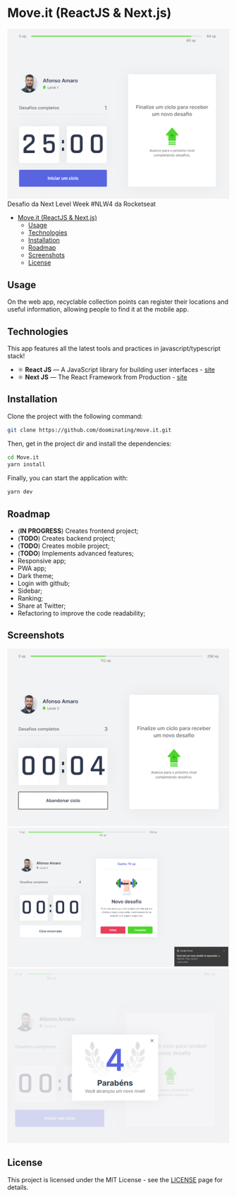 # Move.it (ReactJS & Next.js)

![home](./screenshots/home.png)
Desafio da Next Level Week #NLW4 da Rocketseat

- [Move.it (ReactJS & Next.js)](#moveit-reactjs--nextjs)
  - [Usage](#usage)
  - [Technologies](#technologies)
  - [Installation](#installation)
  - [Roadmap](#roadmap)
  - [Screenshots](#screenshots)
  - [License](#license)

## Usage

On the web app, recyclable collection points can register their locations and useful information, allowing people to find it at the mobile app.

## Technologies

This app features all the latest tools and practices in javascript/typescript stack!

- ⚛️ **React JS** — A JavaScript library for building user interfaces - [site](https://reactjs.org/)
- ⚛️ **Next JS** — The React Framework from Production - [site](https://nextjs.org/)

## Installation

Clone the project with the following command:

```sh
git clone https://github.com/doominating/move.it.git
```

Then, get in the project dir and install the dependencies:

```sh
cd Move.it
yarn install
```

Finally, you can start the application with:

```sh
yarn dev
```

## Roadmap

- (**IN PROGRESS**) Creates frontend project;
- (**TODO**) Creates backend project;
- (**TODO**) Creates mobile project;
- (**TODO**) Implements advanced features;
- Responsive app;
- PWA app;
- Dark theme;
- Login with github;
- Sidebar;
- Ranking;
- Share at Twitter;
- Refactoring to improve the code readability;

## Screenshots

![In Progress](./screenshots/in_progress.png)
![New Challenge](./screenshots/new_challenge.png)
![Level Up](./screenshots/level_up.png)

## License

This project is licensed under the MIT License - see the [LICENSE](https://opensource.org/licenses/MIT) page for details.
